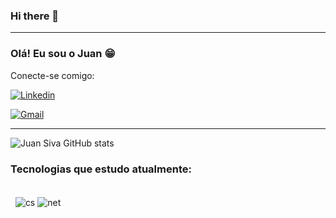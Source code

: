 ### Hi there 👋

<hr>

### Olá! Eu sou o Juan 😁
Conecte-se comigo:

[![Linkedin](https://img.shields.io/badge/LinkedIn-0077B5?style=for-the-badge&logo=linkedin&logoColor=white)](target=_blank.https://www.linkedin.com/public-profile/settings?lipi=urn%3Ali%3Apage%3Ad_flagship3_profile_self_edit_contact-info%3B7rmh%2Fo5QQWWGyNDNb5y77Q%3D%3D)

[![Gmail](https://img.shields.io/badge/Gmail-D14836?style=for-the-badge&logo=gmail&logoColor=white)](mailto:juansilvasousa085@gmail.com)

<hr>

![Juan Siva GitHub stats](https://github-readme-stats.vercel.app/api?username=juansilva085&show_icons=true&theme=dracula)

### Tecnologias que estudo atualmente:

<div style="display: inline_block"><br/>

<img style="display: inline_block">

<img style="display: inline_block">

<img align="center" alt= "cs" src="https://img.shields.io/badge/C%23-239120?style=for-the-badge&logo=c-sharp&logoColor=white"/>
<img align="center" alt= "net" src="https://img.shields.io/badge/.NET-5C2D91?style=for-the-badge&logo=.net&logoColor=white"/>
</div>
